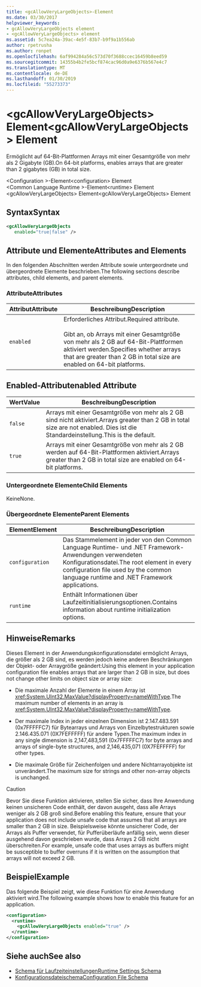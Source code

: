 ```yaml
---
title: <gcAllowVeryLargeObjects>-Element
ms.date: 03/30/2017
helpviewer_keywords:
- gcAllowVeryLargeObjects element
- <gcAllowVeryLargeObjects> element
ms.assetid: 5c7ea24a-39ac-4e5f-83b7-b9f9a1b556ab
author: rpetrusha
ms.author: ronpet
ms.openlocfilehash: 6af994284a56c573d70f3688ccec16459b8eed59
ms.sourcegitcommit: 14355b4b2fe5bcf874cac96d0a9e6376b567e4c7
ms.translationtype: MT
ms.contentlocale: de-DE
ms.lasthandoff: 01/30/2019
ms.locfileid: "55273373"
---
```

# <a name="gcallowverylargeobjects-element"></a><span data-ttu-id="7da1f-102">\<gcAllowVeryLargeObjects> Element</span><span class="sxs-lookup"><span data-stu-id="7da1f-102">\<gcAllowVeryLargeObjects> Element</span></span>
<span data-ttu-id="7da1f-103">Ermöglicht auf 64-Bit-Plattformen Arrays mit einer Gesamtgröße von mehr als 2 Gigabyte (GB).</span><span class="sxs-lookup"><span data-stu-id="7da1f-103">On 64-bit platforms, enables arrays that are greater than 2 gigabytes (GB) in total size.</span></span>  
  
 <span data-ttu-id="7da1f-104">\<Configuration >-Element</span><span class="sxs-lookup"><span data-stu-id="7da1f-104">\<configuration> Element</span></span>  
<span data-ttu-id="7da1f-105">\<Common Language Runtime >-Element</span><span class="sxs-lookup"><span data-stu-id="7da1f-105">\<runtime> Element</span></span>  
<span data-ttu-id="7da1f-106">\<gcAllowVeryLargeObjects> Element</span><span class="sxs-lookup"><span data-stu-id="7da1f-106">\<gcAllowVeryLargeObjects> Element</span></span>  
  
## <a name="syntax"></a><span data-ttu-id="7da1f-107">Syntax</span><span class="sxs-lookup"><span data-stu-id="7da1f-107">Syntax</span></span>  
  
```xml  
<gcAllowVeryLargeObjects    
   enabled="true|false" />  
```  
  
## <a name="attributes-and-elements"></a><span data-ttu-id="7da1f-108">Attribute und Elemente</span><span class="sxs-lookup"><span data-stu-id="7da1f-108">Attributes and Elements</span></span>  
 <span data-ttu-id="7da1f-109">In den folgenden Abschnitten werden Attribute sowie untergeordnete und übergeordnete Elemente beschrieben.</span><span class="sxs-lookup"><span data-stu-id="7da1f-109">The following sections describe attributes, child elements, and parent elements.</span></span>  
  
### <a name="attributes"></a><span data-ttu-id="7da1f-110">Attribute</span><span class="sxs-lookup"><span data-stu-id="7da1f-110">Attributes</span></span>  
  
|<span data-ttu-id="7da1f-111">Attribut</span><span class="sxs-lookup"><span data-stu-id="7da1f-111">Attribute</span></span>|<span data-ttu-id="7da1f-112">Beschreibung</span><span class="sxs-lookup"><span data-stu-id="7da1f-112">Description</span></span>|  
|---------------|-----------------|  
|`enabled`|<span data-ttu-id="7da1f-113">Erforderliches Attribut.</span><span class="sxs-lookup"><span data-stu-id="7da1f-113">Required attribute.</span></span><br /><br /> <span data-ttu-id="7da1f-114">Gibt an, ob Arrays mit einer Gesamtgröße von mehr als 2 GB auf 64-Bit-Plattformen aktiviert werden.</span><span class="sxs-lookup"><span data-stu-id="7da1f-114">Specifies whether arrays that are greater than 2 GB in total size are enabled on 64-bit platforms.</span></span>|  
  
## <a name="enabled-attribute"></a><span data-ttu-id="7da1f-115">Enabled-Attribut</span><span class="sxs-lookup"><span data-stu-id="7da1f-115">enabled Attribute</span></span>  
  
|<span data-ttu-id="7da1f-116">Wert</span><span class="sxs-lookup"><span data-stu-id="7da1f-116">Value</span></span>|<span data-ttu-id="7da1f-117">Beschreibung</span><span class="sxs-lookup"><span data-stu-id="7da1f-117">Description</span></span>|  
|-----------|-----------------|  
|`false`|<span data-ttu-id="7da1f-118">Arrays mit einer Gesamtgröße von mehr als 2 GB sind nicht aktiviert.</span><span class="sxs-lookup"><span data-stu-id="7da1f-118">Arrays greater than 2 GB in total size are not enabled.</span></span> <span data-ttu-id="7da1f-119">Dies ist die Standardeinstellung.</span><span class="sxs-lookup"><span data-stu-id="7da1f-119">This is the default.</span></span>|  
|`true`|<span data-ttu-id="7da1f-120">Arrays mit einer Gesamtgröße von mehr als 2 GB werden auf 64-Bit-Plattformen aktiviert.</span><span class="sxs-lookup"><span data-stu-id="7da1f-120">Arrays greater than 2 GB in total size are enabled on 64-bit platforms.</span></span>|  
  
### <a name="child-elements"></a><span data-ttu-id="7da1f-121">Untergeordnete Elemente</span><span class="sxs-lookup"><span data-stu-id="7da1f-121">Child Elements</span></span>  
 <span data-ttu-id="7da1f-122">Keine</span><span class="sxs-lookup"><span data-stu-id="7da1f-122">None.</span></span>  
  
### <a name="parent-elements"></a><span data-ttu-id="7da1f-123">Übergeordnete Elemente</span><span class="sxs-lookup"><span data-stu-id="7da1f-123">Parent Elements</span></span>  
  
|<span data-ttu-id="7da1f-124">Element</span><span class="sxs-lookup"><span data-stu-id="7da1f-124">Element</span></span>|<span data-ttu-id="7da1f-125">Beschreibung</span><span class="sxs-lookup"><span data-stu-id="7da1f-125">Description</span></span>|  
|-------------|-----------------|  
|`configuration`|<span data-ttu-id="7da1f-126">Das Stammelement in jeder von den Common Language Runtime- und .NET Framework-Anwendungen verwendeten Konfigurationsdatei.</span><span class="sxs-lookup"><span data-stu-id="7da1f-126">The root element in every configuration file used by the common language runtime and .NET Framework applications.</span></span>|  
|`runtime`|<span data-ttu-id="7da1f-127">Enthält Informationen über Laufzeitinitialisierungsoptionen.</span><span class="sxs-lookup"><span data-stu-id="7da1f-127">Contains information about runtime initialization options.</span></span>|  
  
## <a name="remarks"></a><span data-ttu-id="7da1f-128">Hinweise</span><span class="sxs-lookup"><span data-stu-id="7da1f-128">Remarks</span></span>  
 <span data-ttu-id="7da1f-129">Dieses Element in der Anwendungskonfigurationsdatei ermöglicht Arrays, die größer als 2 GB sind, es werden jedoch keine anderen Beschränkungen der Objekt- oder Arraygröße geändert:</span><span class="sxs-lookup"><span data-stu-id="7da1f-129">Using this element in your application configuration file enables arrays that are larger than 2 GB in size, but does not change other limits on object size or array size:</span></span>  
  
-   <span data-ttu-id="7da1f-130">Die maximale Anzahl der Elemente in einem Array ist <xref:System.UInt32.MaxValue?displayProperty=nameWithType>.</span><span class="sxs-lookup"><span data-stu-id="7da1f-130">The maximum number of elements in an array is <xref:System.UInt32.MaxValue?displayProperty=nameWithType>.</span></span>  
  
-   <span data-ttu-id="7da1f-131">Der maximale Index in jeder einzelnen Dimension ist 2.147.483.591 (0x7FFFFFC7) für Bytearrays und Arrays von Einzelbytestrukturen sowie 2.146.435.071 (0X7FEFFFFF) für andere Typen.</span><span class="sxs-lookup"><span data-stu-id="7da1f-131">The maximum index in any single dimension is 2,147,483,591 (0x7FFFFFC7) for byte arrays and arrays of single-byte structures, and 2,146,435,071 (0X7FEFFFFF) for other types.</span></span>  
  
-   <span data-ttu-id="7da1f-132">Die maximale Größe für Zeichenfolgen und andere Nichtarrayobjekte ist unverändert.</span><span class="sxs-lookup"><span data-stu-id="7da1f-132">The maximum size for strings and other non-array objects is unchanged.</span></span>  
  
> [!CAUTION]
>  <span data-ttu-id="7da1f-133">Bevor Sie diese Funktion aktivieren, stellen Sie sicher, dass Ihre Anwendung keinen unsicheren Code enthält, der davon ausgeht, dass alle Arrays weniger als 2 GB groß sind.</span><span class="sxs-lookup"><span data-stu-id="7da1f-133">Before enabling this feature, ensure that your application does not include unsafe code that assumes that all arrays are smaller than 2 GB in size.</span></span> <span data-ttu-id="7da1f-134">Beispielsweise könnte unsicherer Code, der Arrays als Puffer verwendet, für Pufferüberläufe anfällig sein, wenn dieser ausgehend davon geschrieben wurde, dass Arrays 2 GB nicht überschreiten.</span><span class="sxs-lookup"><span data-stu-id="7da1f-134">For example, unsafe code that uses arrays as buffers might be susceptible to buffer overruns if it is written on the assumption that arrays will not exceed 2 GB.</span></span>  
  
## <a name="example"></a><span data-ttu-id="7da1f-135">Beispiel</span><span class="sxs-lookup"><span data-stu-id="7da1f-135">Example</span></span>  
 <span data-ttu-id="7da1f-136">Das folgende Beispiel zeigt, wie diese Funktion für eine Anwendung aktiviert wird.</span><span class="sxs-lookup"><span data-stu-id="7da1f-136">The following example shows how to enable this feature for an application.</span></span>  
  
```xml  
<configuration>  
  <runtime>  
    <gcAllowVeryLargeObjects enabled="true" />  
  </runtime>  
</configuration>  
```  
  
## <a name="see-also"></a><span data-ttu-id="7da1f-137">Siehe auch</span><span class="sxs-lookup"><span data-stu-id="7da1f-137">See also</span></span>
- [<span data-ttu-id="7da1f-138">Schema für Laufzeiteinstellungen</span><span class="sxs-lookup"><span data-stu-id="7da1f-138">Runtime Settings Schema</span></span>](../../../../../docs/framework/configure-apps/file-schema/runtime/index.md)
- [<span data-ttu-id="7da1f-139">Konfigurationsdateischema</span><span class="sxs-lookup"><span data-stu-id="7da1f-139">Configuration File Schema</span></span>](../../../../../docs/framework/configure-apps/file-schema/index.md)
